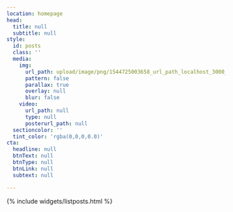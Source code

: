 ```yaml
---
location: homepage
head:
  title: null
  subtitle: null
style:
  id: posts
  class: ''
  media:
    img:
      url_path: upload/image/png/1544725003658_url_path_localhost_3000_login.png
      pattern: false
      parallax: true
      overlay: null
      blur: false
    video:
      url_path: null
      type: null
      posterurl_path: null
  sectioncolor: ''
  tint_color: 'rgba(0,0,0,0.0)'
cta:
  headline: null
  btnText: null
  btnType: null
  btnLink: null
  subtext: null

---
```




{% include widgets/listposts.html %}


